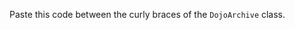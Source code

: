 <!-- SPDX-License-Identifier: CC-BY-4.0 -->
<!-- Copyright Contributors to the Egeria project. -->

Paste this code between the curly braces of the `DojoArchive` class.

```java linenum=1

```
